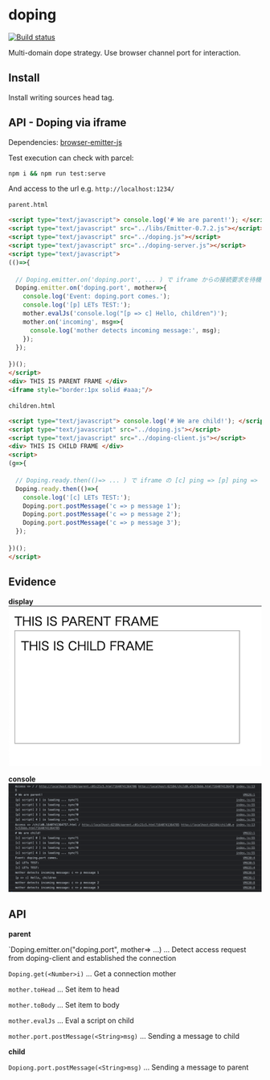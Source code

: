 # doping
  
[![Build status](https://travis-ci.org/ystskm/doping-js.png)](https://travis-ci.org/ystskm/doping-js)  
  
Multi-domain dope strategy.
Use browser channel port for interaction.

## Install

Install writing sources head tag.
    
## API - Doping via iframe

Dependencies: [browser-emitter-js](https://github.com/ystskm/browser-emitter-js)  

Test execution can check with parcel:

```sh
npm i && npm run test:serve
```

And access to the url e.g. `http://localhost:1234/`

`parent.html`
```html
<script type="text/javascript"> console.log('# We are parent!'); </script>
<script type="text/javascript" src="../libs/Emitter-0.7.2.js"></script>
<script type="text/javascript" src="../doping.js"></script>
<script type="text/javascript" src="../doping-server.js"></script>
<script type="text/javascript">
(()=>{
  
  // Doping.emitter.on('doping.port', ... ) で iframe からの接続要求を待機する。
  Doping.emitter.on('doping.port', mother=>{
    console.log('Event: doping.port comes.');
    console.log('[p] LETs TEST:');
    mother.evalJs('console.log("[p => c] Hello, children")');
    mother.on('incoming', msg=>{
      console.log('mother detects incoming message:', msg);
    });
  });

})();
</script>
<div> THIS IS PARENT FRAME </div>
<iframe style="border:1px solid #aaa;"/>
```

`children.html`
```html
<script type="text/javascript"> console.log('# We are child!'); </script>
<script type="text/javascript" src="../doping.js"></script>
<script type="text/javascript" src="../doping-client.js"></script>
<div> THIS IS CHILD FRAME </div>
<script>
(g=>{
  
  // Doping.ready.then(()=> ... ) で iframe の [c] ping => [p] ping => [c] resolve を待機する
  Doping.ready.then(()=>{
    console.log('[c] LETs TEST:');
    Doping.port.postMessage('c => p message 1');
    Doping.port.postMessage('c => p message 2');
    Doping.port.postMessage('c => p message 3');  
  });
  
})();
</script>
```

## Evidence

**display**
![Display](./images/display.png)

**console**
![Console](./images/console.png)

## API

**parent**

`Doping.emitter.on("doping.port", mother=> ...)
   ... Detect access request from doping-client and established the connection

`Doping.get(<Number>i)`
   ... Get a connection mother
   
`mother.toHead`
   ... Set item to head
   
`mother.toBody`
   ... Set item to body
   
`mother.evalJs`
   ... Eval a script on child
   
`mother.port.postMessage(<String>msg)`
   ... Sending a message to child
   

**child**

`Dopiong.port.postMessage(<String>msg)`
   ... Sending a message to parent
   